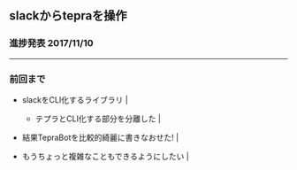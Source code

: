 ## slackからtepraを操作

### 進捗発表 2017/11/10

---

### 前回まで

- slackをCLI化するライブラリ |
  - テプラとCLI化する部分を分離した |

- 結果TepraBotを比較的綺麗に書きなおせた! |

- もうちょっと複雑なこともできるようにしたい |


